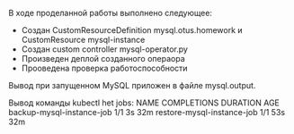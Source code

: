 В ходе проделанной работы выполнено следующее:
- Создан CustomResourceDefinition mysql.otus.homework и CustomResource mysql-instance
- Создан custom controller mysql-operator.py
- Произведен деплой созданного операора
- Прооведена проверка работоспособности

Вывод при запущенном MySQL приложен в файле mysql.output.

Вывод команды kubectl het jobs:
NAME                         COMPLETIONS   DURATION   AGE
backup-mysql-instance-job    1/1           3s         32m
restore-mysql-instance-job   1/1           53s        32m
